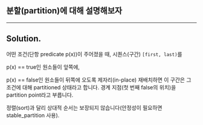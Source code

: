## 분할(partition)에 대해 설명해보자

---

## Solution.

어떤 조건(단항 predicate p(x))이 주어졌을 때, 시퀀스(구간) `[first, last)`를

p(x) == true인 원소들이 앞쪽에,

p(x) == false인 원소들이 뒤쪽에
오도록 제자리(in-place) 재배치하면 이 구간은 그 조건에 대해 partitioned 상태라고 합니다.
경계 지점(첫 번째 false의 위치)을 partition point라고 부릅니다.

정렬(sort)과 달리 상대적 순서는 보장되지 않습니다(안정성이 필요하면 stable_partition 사용).